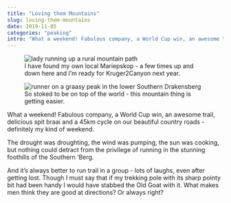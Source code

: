 ```yaml
---
title: "Loving them Mountains"
slug: loving-them-mountains
date: 2019-11-05
categories: "peaking"
intro: "What a weekend! Fabulous company, a World Cup win, an awesome trail, delicious spit braai and a 45km cycle on our beautiful country roads - definitely my kind of weekend."
---
```


<figure>
    <img src="https://res.cloudinary.com/dy6grlu8z/image/upload/v1572914888/pfrnyvpdqt1oxjmf7c6y.jpg" alt="lady running up a rural mountain path"/>
    <figcaption class="text-center text-sm -mt-3">I have found my own local Mariepskop - a few times up and down here and I’m ready for Kruger2Canyon next year.</figcaption>
</figure>

<figure>
    <img src="https://res.cloudinary.com/dy6grlu8z/image/upload/v1572914887/vdnwiuhxib6ylw68p0kd.jpg" alt="runner on a graasy peak in the lower Southern Drakensberg"/>
    <figcaption class="text-center text-sm -mt-3">So stoked to be on top of the world - this mountain thing is getting easier.</figcaption>
</figure>

What a weekend! Fabulous company, a World Cup win, an awesome trail, delicious spit braai and a 45km cycle on our beautiful country roads - definitely my kind of weekend.

The drought was droughting, the wind was pumping, the sun was cooking, but nothing could detract from the privilege of running in the stunning foothills of the Southern ‘Berg.

And it’s always better to run trail in a group - lots of laughs, even after getting lost. Though I must say that if my trekking pole with its sharp pointy bit had been handy I would have stabbed the Old Goat with it. What makes men think they are good at directions? Or always right?
